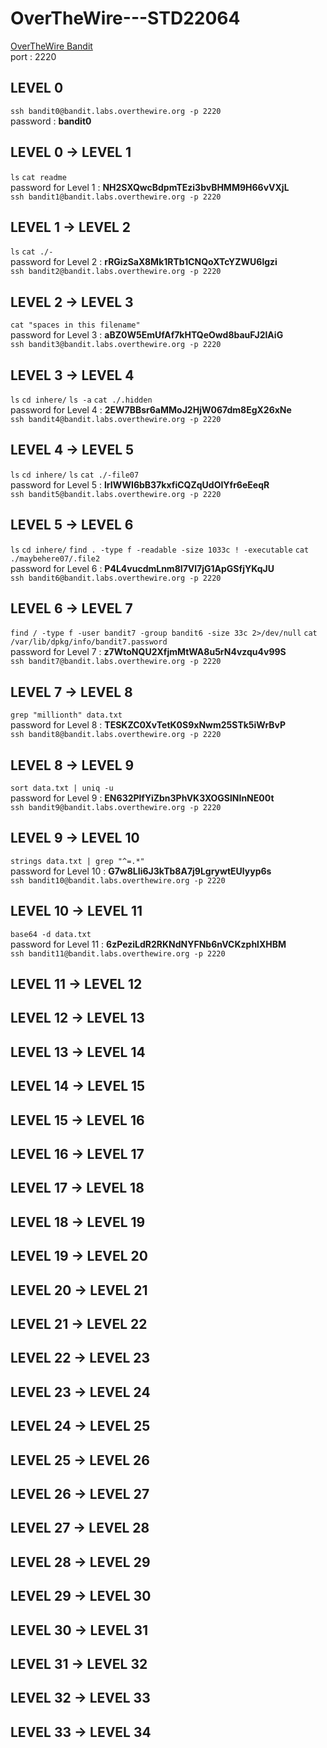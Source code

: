 # OverTheWire---STD22064
[OverTheWire Bandit](https://overthewire.org/wargames/bandit/)  
port : 2220  

## LEVEL 0  
`ssh bandit0@bandit.labs.overthewire.org -p 2220`  
password : **bandit0**  

## LEVEL 0 -> LEVEL 1  
`ls`
`cat readme`  
password for Level 1 : **NH2SXQwcBdpmTEzi3bvBHMM9H66vVXjL**  
`ssh bandit1@bandit.labs.overthewire.org -p 2220`

## LEVEL 1 -> LEVEL 2
`ls`
`cat ./-`  
password for Level 2 : **rRGizSaX8Mk1RTb1CNQoXTcYZWU6lgzi**  
`ssh bandit2@bandit.labs.overthewire.org -p 2220`  

## LEVEL 2 -> LEVEL 3
`cat "spaces in this filename"`  
password for Level 3 : **aBZ0W5EmUfAf7kHTQeOwd8bauFJ2lAiG**  
`ssh bandit3@bandit.labs.overthewire.org -p 2220`  

## LEVEL 3 -> LEVEL 4
`ls`
`cd inhere/`
`ls -a`
`cat ./.hidden`  
password for Level 4 : **2EW7BBsr6aMMoJ2HjW067dm8EgX26xNe**  
`ssh bandit4@bandit.labs.overthewire.org -p 2220`

## LEVEL 4 -> LEVEL 5
`ls`
`cd inhere/`
`ls`
`cat ./-file07`  
password for Level 5 : **lrIWWI6bB37kxfiCQZqUdOIYfr6eEeqR**  
`ssh bandit5@bandit.labs.overthewire.org -p 2220`

## LEVEL 5 -> LEVEL 6
`ls`
`cd inhere/`
`find . -type f -readable -size 1033c ! -executable`
`cat ./maybehere07/.file2`  
password for Level 6 : **P4L4vucdmLnm8I7Vl7jG1ApGSfjYKqJU**  
`ssh bandit6@bandit.labs.overthewire.org -p 2220`

## LEVEL 6 -> LEVEL 7
`find / -type f -user bandit7 -group bandit6 -size 33c 2>/dev/null`
`cat /var/lib/dpkg/info/bandit7.password`  
password for Level 7 : **z7WtoNQU2XfjmMtWA8u5rN4vzqu4v99S**  
`ssh bandit7@bandit.labs.overthewire.org -p 2220`  

## LEVEL 7 -> LEVEL 8
`grep "millionth" data.txt`  
password for Level 8 : **TESKZC0XvTetK0S9xNwm25STk5iWrBvP**  
`ssh bandit8@bandit.labs.overthewire.org -p 2220`

## LEVEL 8 -> LEVEL 9
`sort data.txt | uniq -u`   
password for Level 9 : **EN632PlfYiZbn3PhVK3XOGSlNInNE00t**  
`ssh bandit9@bandit.labs.overthewire.org -p 2220`

## LEVEL 9 -> LEVEL 10
`strings data.txt | grep "^=.*"`   
password for Level 10 : **G7w8LIi6J3kTb8A7j9LgrywtEUlyyp6s**  
`ssh bandit10@bandit.labs.overthewire.org -p 2220`  

## LEVEL 10 -> LEVEL 11
`base64 -d data.txt`  
password for Level 11 : **6zPeziLdR2RKNdNYFNb6nVCKzphlXHBM**  
`ssh bandit11@bandit.labs.overthewire.org -p 2220`  

## LEVEL 11 -> LEVEL 12
## LEVEL 12 -> LEVEL 13
## LEVEL 13 -> LEVEL 14
## LEVEL 14 -> LEVEL 15
## LEVEL 15 -> LEVEL 16
## LEVEL 16 -> LEVEL 17
## LEVEL 17 -> LEVEL 18
## LEVEL 18 -> LEVEL 19
## LEVEL 19 -> LEVEL 20
## LEVEL 20 -> LEVEL 21
## LEVEL 21 -> LEVEL 22
## LEVEL 22 -> LEVEL 23
## LEVEL 23 -> LEVEL 24
## LEVEL 24 -> LEVEL 25
## LEVEL 25 -> LEVEL 26
## LEVEL 26 -> LEVEL 27
## LEVEL 27 -> LEVEL 28
## LEVEL 28 -> LEVEL 29
## LEVEL 29 -> LEVEL 30
## LEVEL 30 -> LEVEL 31
## LEVEL 31 -> LEVEL 32
## LEVEL 32 -> LEVEL 33
## LEVEL 33 -> LEVEL 34
